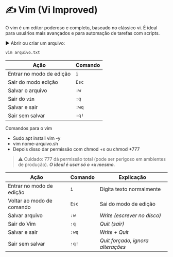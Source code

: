 # ✍️ Vim (Vi Improved)

O vim é um editor poderoso e completo, baseado no clássico vi.
É ideal para usuários mais avançados e para automação de tarefas com scripts.

▶️ Abrir ou criar um arquivo:

```bash
vim arquivo.txt
```

| Ação                     | Comando |
| ------------------------ | ------- |
| Entrar no modo de edição | `i`     |
| Sair do modo edição      | `Esc`   |
| Salvar o arquivo         | `:w`    |
| Sair do `vim`            | `:q`    |
| Salvar e sair            | `:wq`   |
| Sair sem salvar          | `:q!`   |


Comandos para o vim 
- Sudo apt install vim -y
- vim nome-arquivo.sh
- Depois disso dar permissão com chmod +x ou chmod +777
> ⚠️ Cuidado: 777 dá permissão total (pode ser perigoso em ambientes de produção).
***O ideal é usar só o +x mesmo.***

| Ação                      | Comando | Explicação                        |
| ------------------------- | ------- | --------------------------------- |
| Entrar no modo de edição  | `i`     | Digita texto normalmente          |
| Voltar ao modo de comando | `Esc`   | Sai do modo de edição             |
| Salvar arquivo            | `:w`    | *Write (escrever no disco)*       |
| Sair do Vim               | `:q`    | *Quit (sair)*                     |
| Salvar e sair             | `:wq`   | *Write + Quit*                    |
| Sair sem salvar           | `:q!`   | *Quit forçado, ignora alterações* |
